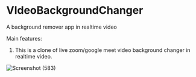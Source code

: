 # VIdeoBackgroundChanger
A background remover app in realtime video


Main features:
1. This is a clone of live zoom/google meet video background changer in realtime video.

![Screenshot (583)](https://user-images.githubusercontent.com/64230492/131692242-4a99d4dd-5312-4556-9fc4-48b57e056552.png)

